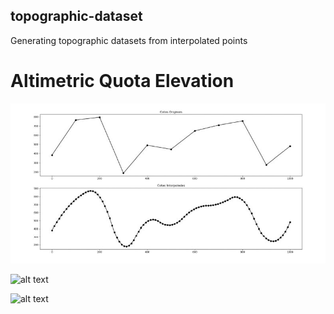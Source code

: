 ## topographic-dataset

 Generating topographic datasets from interpolated points

# Altimetric Quota Elevation

![image info](graphic_elevation.jpg)

![alt text](https://github.com/[username]/[reponame]/blob/[branch]/image.jpg?raw=true)

![alt text](http://url/to/graphic_elevation.png)